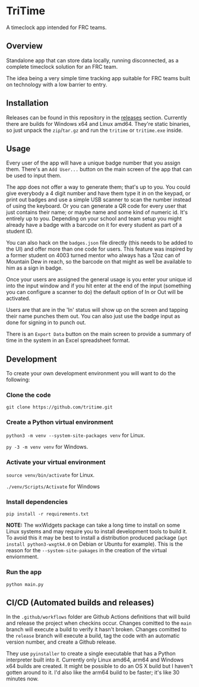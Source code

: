 # TriTime

A timeclock app intended for FRC teams.

## Overview

Standalone app that can store data locally, running disconnected, as a complete
timeclock solution for an FRC team.

The idea being a very simple time tracking app suitable for FRC teams built on
technology with a low barrier to entry.

## Installation

Releases can be found in this repository in the
[releases](https://github.com/justinb4003/tritime/releases) section. Currently
there are builds for Windows x64 and Linux amd64. They're static
binaries, so just unpack the ```zip```/```tar.gz``` and run the ```tritime``` or
```tritime.exe``` inside.

## Usage

Every user of the app will have a unique badge number that you assign them.
There's an ```Add User...``` button on the main screen of the app that can be used to input them.

The app does not offer a way to generate them; that's up to you. You could give
everybody a 4 digit number and have them type it in on the keypad, or print out
badges and use a simple USB scanner to scan the number instead of using the
keyboard. Or you can generate a QR code for every user that just contains their
name; or maybe name and some kind of numeric id. It's entirely up to you.
Depending on your school and team setup you might already have a badge with a
barcode on it for every student as part of a student ID.

You can also hack on the ```badges.json``` file directly (this needs to be added
to the UI) and offer more than one code for users. This feature was inspired by
a former student on 4003 turned mentor who always has a 12oz can of Mountain Dew
in reach, so the barcode on that might as well be available to him as a sign in
badge.

Once your users are assigned the general usage is you enter your unique id into the input window and if you hit enter at the end of the input (something you can configure a scanner to do) the default option of In or Out will be activated.

Users are that are in the 'In' status will show up on the screen and tapping their name punches them out. You can also just use the badge input as done for signing in to punch out.

There is an ```Export Data``` button on the main screen to provide a summary of time in the system in an Excel spreadsheet format.

## Development

To create your own development environment you will want to do the following:

### Clone the code

```git clone https://github.com/tritime.git```

### Create a Python virtual environment

```python3 -m venv --system-site-packages venv``` for Linux.

```py -3 -m venv venv``` for Windows.

### Activate your virtual environment

```source venv/bin/activate``` for Linux.

```./venv/Scripts/Activate``` for Windows

### Install dependencies

```pip install -r requirements.txt```

**NOTE:** The wxWidgets package can take a long time to install on some Linux
systems and may require you to install development tools to build it. To avoid
this it may be best to install a distribution produced package (```apt install
python3-wxgtk4.0``` on Debian or Ubuntu for example). This is the reason for
the ```--system-site-pakages``` in the creation of the virtual enviornment.

### Run the app

```python main.py```

## CI/CD (Automated builds and releases)

In the ```.github/workflows``` folder are Github Actions definitions that will
build and release the project when checkins occur. Changes comitted to the
```main``` branch will execute a build to verify it hasn't broken. Changes
comitted to the ```release``` branch will execute a build, tag the code with
an automatic version number, and create a Github release.

They  use ```pyinstaller``` to create a single executable that has a Python
interpreter built into it. Currently only Linux amd64, arm64 and Windows x64 builds are
created. It might be possible to do an OS X build but I haven't gotten around to it. I'd also like the arm64 build to be faster; it's like 30 minutes now.

